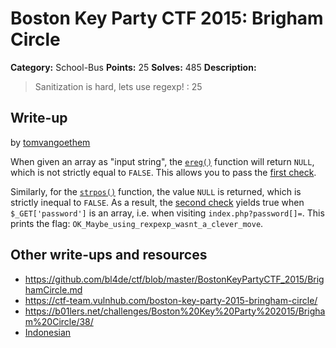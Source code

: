# Boston Key Party CTF 2015: Brigham Circle

**Category:** School-Bus
**Points:** 25
**Solves:** 485
**Description:**

> Sanitization is hard, lets use regexp! : 25

## Write-up

by [tomvangoethem](https://github.com/tomvangoethem)

When given an array as "input string", the [`ereg()`](http://php.net/manual/en/function.ereg.php) function will return `NULL`, which is not strictly equal to `FALSE`. This allows you to pass the [first check](https://github.com/ctfs/write-ups-2015/blob/master/boston-key-party-2015/school-bus/brigham-circle/52.10.107.64/index.txt#L12).

Similarly, for the [`strpos()`](http://php.net/manual/en/function.strpos.php) function, the value `NULL` is returned, which is strictly inequal to `FALSE`. 
As a result, the [second check](https://github.com/ctfs/write-ups-2015/blob/master/boston-key-party-2015/school-bus/brigham-circle/52.10.107.64/index.txt#L14) yields true when `$_GET['password']` is an array, i.e. when visiting `index.php?password[]=`.
This prints the flag: `OK_Maybe_using_rexpexp_wasnt_a_clever_move`.

## Other write-ups and resources

* <https://github.com/bl4de/ctf/blob/master/BostonKeyPartyCTF_2015/BrighamCircle.md>
* <https://ctf-team.vulnhub.com/boston-key-party-2015-bringham-circle/>
* <https://b01lers.net/challenges/Boston%20Key%20Party%202015/Brigham%20Circle/38/>
* [Indonesian](http://blog.rentjong.net/2015/03/boston-key-party-2015-brigham-circle.html)
